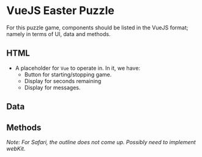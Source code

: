 # VueJS Easter Puzzle

For this puzzle game, components should be listed in the VueJS format; namely in terms of UI, data and methods.

## HTML
- A placeholder for `Vue` to operate in. In it, we have:
    - Button for starting/stopping game.
    - Display for seconds remaining
    - Display for messages.

## Data

## Methods

*Note: For Safari, the outline does not come up. Possibly need to implement webKit.*
